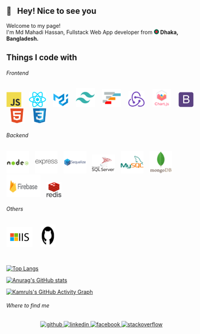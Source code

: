 ## 👋 &nbsp; Hey! Nice to see you

<p>Welcome to my page! </br> I'm Md Mahadi Hassan, Fullstack Web App developer from <img src="./icons/others/flag_bd.png" width="13" height="13" /> <b>Dhaka, Bangladesh.</b></p>
 
## Things I code with
###### Frontend
<img  src="./icons/frontend/javascript.svg" alt="Javascript" width="40" height="40"/> &nbsp; &nbsp; <img  src="./icons/frontend/react_js.svg" alt="ReactJS" width="45" height="40"/> &nbsp; &nbsp; <img  src="./icons/frontend/material_ui.svg" alt="Material-UI" width="40" height="40"/> &nbsp; &nbsp; <img  src="./icons/frontend/tailwindcss.svg" alt="Tailwind-css" width="50" height="50"/> &nbsp; &nbsp; <img  src="./icons/frontend/ag_grid.png" alt="Ag-Grid" width="50" height="48"/> &nbsp; &nbsp; <img  src="./icons/frontend/redux.svg" alt="Redux" width="43" height="42"/> &nbsp; &nbsp; <img  src="./icons/frontend/chart_js.svg" alt="Chart.js" width="50" height="48"/> &nbsp; &nbsp; <img  src="./icons/frontend/bootstrap.svg" alt="Bootstrap" width="40" height="40"/> &nbsp; &nbsp; <img src="./icons/frontend/html5.svg" alt="hTML5" width="40" height="40"/> &nbsp; &nbsp; <img  src="./icons/frontend/css3.svg" alt="CSS3" width="40" height="40"/>

###### Backend

<img src="./icons/backend/nodejs_with_title.svg" alt="NodeJS" width="60" height="60"/> &nbsp; &nbsp;<img  src="./icons/backend/expressjs_long.svg" alt="ExpressJS" width="60" height="60"/> &nbsp; &nbsp;<img  src="./icons/backend/sequelize_with_title.svg" alt="Sequelize" width="60" height="60"/> &nbsp; &nbsp;<img  src="./icons/backend/sql_server_with_title.svg" alt="MSSQL" width="60" height="50"/> &nbsp; &nbsp;<img  src="./icons/backend/my_sql_transparent.svg" alt="MySql" width="60" height="60"/> &nbsp; &nbsp;<img  src="./icons/backend/mongodb_with_title.svg" alt="Mongodb" width="60" height="60"/> &nbsp; &nbsp;<img src="./icons/backend/firebase_with_title.svg" alt="Firebase" width="90" height="60"/> &nbsp; &nbsp;<img  src="./icons/backend/redis_with_title.svg" alt="Redis" width="40" height="40"/>

###### Others

<img  src="./icons/others/iis.svg" alt="Microsoft IIS" width="70" height="53"/> &nbsp; &nbsp; <img src="./icons/others/github.svg" alt="Github" width="40" height="60"/>

<br/>

[![Top Langs](https://github-readme-stats.vercel.app/api/top-langs/?username=31mahadi&layout=compact&theme=react)](https://github.com/31mahadi/github-readme-stats)

[![Anurag's GitHub stats](https://github-readme-streak-stats.herokuapp.com/?user=31mahadi&hide_border=false&theme=react)](https://github.com/31mahadi/github-readme-stats)

[![Kamruls's GitHub Activity Graph](https://github-readme-activity-graph.cyclic.app/graph?username=31mahadi&theme=react&custom_title=Contribution%20Graph)](https://git.io/praveenscience)

###### Where to find me

<div align="center">
    <a href="https://github.com/31mahadi" target="_blank">
       <img src=https://img.shields.io/badge/github-%2324292e.svg?&style=for-the-badge&logo=github&logoColor=white alt=github style="margin-bottom: 5px;" />
    </a>
    <a href="https://linkedin.com/in/3kamrul" target="_blank">
       <img src=https://img.shields.io/badge/linkedin-%231E77B5.svg?&style=for-the-badge&logo=linkedin&logoColor=white alt=linkedin style="margin-bottom: 5px;" />
    </a>
    <a href="https://www.facebook.com/3kamrul" target="_blank">
        <img src=https://img.shields.io/badge/facebook-%232E87FB.svg?&style=for-the-badge&logo=facebook&logoColor=white alt=facebook style="margin-bottom: 5px;" />
    </a>
    <a href="https://stackoverflow.com/users/20355867" target="_blank">
        <img src=https://img.shields.io/badge/stackoverflow-%23F28032.svg?&style=for-the-badge&logo=stackoverflow&logoColor=white alt=stackoverflow style="margin-bottom: 5px;" />
    </a>  
</div>

<br/>  
<br/>
